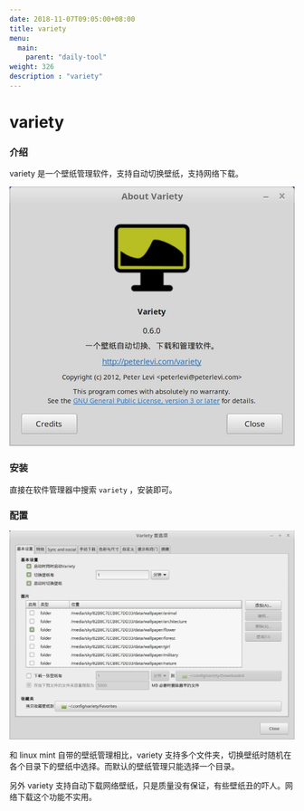 ```yaml
---
date: 2018-11-07T09:05:00+08:00
title: variety
menu:
  main:
    parent: "daily-tool"
weight: 326
description : "variety"
---
```


# variety

### 介绍

variety 是一个壁纸管理软件，支持自动切换壁纸，支持网络下载。

![](images/variety_about.jpg)

### 安装

直接在软件管理器中搜索 `variety` ，安装即可。

### 配置

![](images/variety_settings.jpg)

和 linux mint 自带的壁纸管理相比，variety 支持多个文件夹，切换壁纸时随机在各个目录下的壁纸中选择。而默认的壁纸管理只能选择一个目录。

另外 variety 支持自动下载网络壁纸，只是质量没有保证，有些壁纸丑的吓人。网络下载这个功能不实用。

